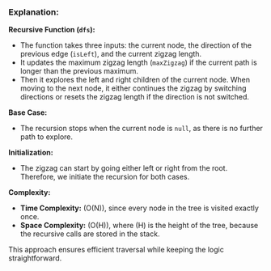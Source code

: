 ### Explanation:

**Recursive Function (`dfs`):**  
- The function takes three inputs: the current node, the direction of the previous edge (`isLeft`), and the current zigzag length.  
- It updates the maximum zigzag length (`maxZigzag`) if the current path is longer than the previous maximum.  
- Then it explores the left and right children of the current node. When moving to the next node, it either continues the zigzag by switching directions or resets the zigzag length if the direction is not switched.

**Base Case:**  
- The recursion stops when the current node is `null`, as there is no further path to explore.

**Initialization:**  
- The zigzag can start by going either left or right from the root. Therefore, we initiate the recursion for both cases.

**Complexity:**  
- **Time Complexity:** \(O(N)\), since every node in the tree is visited exactly once.  
- **Space Complexity:** \(O(H)\), where \(H\) is the height of the tree, because the recursive calls are stored in the stack.  

This approach ensures efficient traversal while keeping the logic straightforward.
